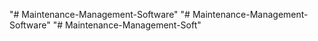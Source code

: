 "# Maintenance-Management-Software" 
"# Maintenance-Management-Software" 
"# Maintenance-Management-Soft" 

